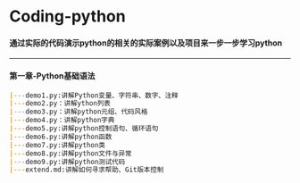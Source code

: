 # Coding-python

#### 通过实际的代码演示python的相关的实际案例以及项目来一步一步学习python

------



#### 第一章-Python基础语法

```markdown
|---demo1.py:讲解Python变量、字符串、数字、注释
|---demo2.py：讲解ython列表
|---demo3.py：讲解python元组、代码风格
|---demo4.py：讲解python字典
|---demo5.py:讲解python控制语句、循环语句
|---demo6.py:讲解python函数
|---demo7.py:讲解python类
|---demo8.py:讲解python文件与异常
|---demo9.py:讲解python测试代码
|---extend.md:讲解如何寻求帮助、Git版本控制
```





